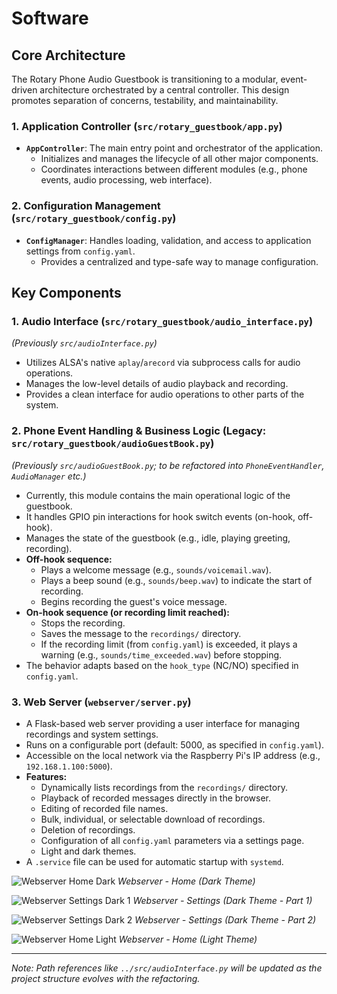 # Software

## Core Architecture

The Rotary Phone Audio Guestbook is transitioning to a modular, event-driven architecture orchestrated by a central controller. This design promotes separation of concerns, testability, and maintainability.

### 1. Application Controller (`src/rotary_guestbook/app.py`)

- **`AppController`**: The main entry point and orchestrator of the application.
  - Initializes and manages the lifecycle of all other major components.
  - Coordinates interactions between different modules (e.g., phone events, audio processing, web interface).

### 2. Configuration Management (`src/rotary_guestbook/config.py`)

- **`ConfigManager`**: Handles loading, validation, and access to application settings from `config.yaml`.
  - Provides a centralized and type-safe way to manage configuration.

## Key Components

### 1. Audio Interface (`src/rotary_guestbook/audio_interface.py`)
*(Previously `src/audioInterface.py`)*

- Utilizes ALSA's native `aplay`/`arecord` via subprocess calls for audio operations.
- Manages the low-level details of audio playback and recording.
- Provides a clean interface for audio operations to other parts of the system.

### 2. Phone Event Handling & Business Logic (Legacy: `src/rotary_guestbook/audioGuestBook.py`)
*(Previously `src/audioGuestBook.py`; to be refactored into `PhoneEventHandler`, `AudioManager` etc.)*

- Currently, this module contains the main operational logic of the guestbook.
- It handles GPIO pin interactions for hook switch events (on-hook, off-hook).
- Manages the state of the guestbook (e.g., idle, playing greeting, recording).
- **Off-hook sequence:**
    - Plays a welcome message (e.g., `sounds/voicemail.wav`).
    - Plays a beep sound (e.g., `sounds/beep.wav`) to indicate the start of recording.
    - Begins recording the guest's voice message.
- **On-hook sequence (or recording limit reached):**
    - Stops the recording.
    - Saves the message to the `recordings/` directory.
    - If the recording limit (from `config.yaml`) is exceeded, it plays a warning (e.g., `sounds/time_exceeded.wav`) before stopping.
- The behavior adapts based on the `hook_type` (NC/NO) specified in `config.yaml`.

### 3. Web Server (`webserver/server.py`)

- A Flask-based web server providing a user interface for managing recordings and system settings.
- Runs on a configurable port (default: 5000, as specified in `config.yaml`).
- Accessible on the local network via the Raspberry Pi's IP address (e.g., `192.168.1.100:5000`).
- **Features:**
  - Dynamically lists recordings from the `recordings/` directory.
  - Playback of recorded messages directly in the browser.
  - Editing of recorded file names.
  - Bulk, individual, or selectable download of recordings.
  - Deletion of recordings.
  - Configuration of all `config.yaml` parameters via a settings page.
  - Light and dark themes.
- A `.service` file can be used for automatic startup with `systemd`.

![Webserver Home Dark](../images/webserver_home_dark.png)
*Webserver - Home (Dark Theme)*

![Webserver Settings Dark 1](../images/webserver_settings_dark_1.png)
*Webserver - Settings (Dark Theme - Part 1)*

![Webserver Settings Dark 2](../images/webserver_settings_dark_2.png)
*Webserver - Settings (Dark Theme - Part 2)*

![Webserver Home Light](../images/webserver_home_light.png)
*Webserver - Home (Light Theme)*

---

*Note: Path references like `../src/audioInterface.py` will be updated as the project structure evolves with the refactoring.*
